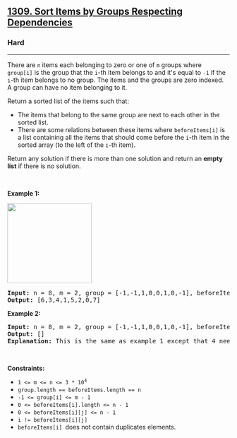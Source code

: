<h2><a href="https://leetcode.com/problems/sort-items-by-groups-respecting-dependencies">1309. Sort Items by Groups Respecting Dependencies</a></h2><h3>Hard</h3><hr><p>There are&nbsp;<code>n</code>&nbsp;items each&nbsp;belonging to zero or one of&nbsp;<code>m</code>&nbsp;groups where <code>group[i]</code>&nbsp;is the group that the <code>i</code>-th item belongs to and it&#39;s equal to <code>-1</code>&nbsp;if the <code>i</code>-th item belongs to no group. The items and the groups are zero indexed. A group can have no item belonging to it.</p>

<p>Return a sorted list of the items such that:</p>

<ul>
	<li>The items that belong to the same group are next to each other in the sorted list.</li>
	<li>There are some&nbsp;relations&nbsp;between these items where&nbsp;<code>beforeItems[i]</code>&nbsp;is a list containing all the items that should come before the&nbsp;<code>i</code>-th item in the sorted array (to the left of the&nbsp;<code>i</code>-th item).</li>
</ul>

<p>Return any solution if there is more than one solution and return an <strong>empty list</strong>&nbsp;if there is no solution.</p>

<p>&nbsp;</p>
<p><strong class="example">Example 1:</strong></p>

<p><strong><img alt="" src="https://assets.leetcode.com/uploads/2019/09/11/1359_ex1.png" style="width: 191px; height: 181px;" /></strong></p>

<pre>
<strong>Input:</strong> n = 8, m = 2, group = [-1,-1,1,0,0,1,0,-1], beforeItems = [[],[6],[5],[6],[3,6],[],[],[]]
<strong>Output:</strong> [6,3,4,1,5,2,0,7]
</pre>

<p><strong class="example">Example 2:</strong></p>

<pre>
<strong>Input:</strong> n = 8, m = 2, group = [-1,-1,1,0,0,1,0,-1], beforeItems = [[],[6],[5],[6],[3],[],[4],[]]
<strong>Output:</strong> []
<strong>Explanation:</strong>&nbsp;This is the same as example 1 except that 4 needs to be before 6 in the sorted list.
</pre>

<p>&nbsp;</p>
<p><strong>Constraints:</strong></p>

<ul>
	<li><code>1 &lt;= m &lt;= n &lt;= 3 * 10<sup>4</sup></code></li>
	<li><code>group.length == beforeItems.length == n</code></li>
	<li><code>-1 &lt;= group[i] &lt;= m - 1</code></li>
	<li><code>0 &lt;= beforeItems[i].length &lt;= n - 1</code></li>
	<li><code>0 &lt;= beforeItems[i][j] &lt;= n - 1</code></li>
	<li><code>i != beforeItems[i][j]</code></li>
	<li><code>beforeItems[i]&nbsp;</code>does not contain&nbsp;duplicates elements.</li>
</ul>
